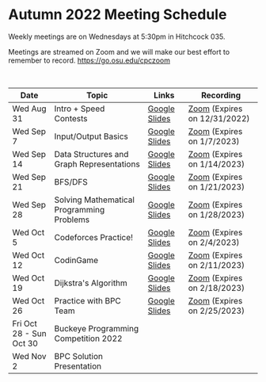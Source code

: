 # Autumn 2022 Meeting Schedule
Weekly meetings are on Wednesdays at 5:30pm in Hitchcock 035.

Meetings are streamed on Zoom and we will make our best effort to remember to record. https://go.osu.edu/cpczoom

</br>

Date | Topic | Links | Recording
--- | --- | --- | ---
Wed Aug 31 | Intro + Speed Contests | [Google Slides](https://docs.google.com/presentation/d/1wjZjTAkvkZYelqPJSJCgAcIp4aZpVE2pFT9U1pzgWlA/edit?usp=sharing) | [Zoom](https://osu.zoom.us/rec/play/NCHuuxpJWfp4PbUoAJqnUNbbWY8t7_qlZngTKRfWc7iycS4gI44MSPOlN2FHnbD_9UCaf8kR283GvCeN.7mfCOi5ix3LVZQpz?continueMode=true&_x_zm_rtaid=Q7JyREodTmeYqIxlJGOX6g.1662044954888.11f2ad2c094272ad16bad665d2e54fa5&_x_zm_rhtaid=621) (Expires on 12/31/2022)
Wed Sep 7 | Input/Output Basics | [Google Slides](https://docs.google.com/presentation/d/16Ia71UOuT08Hvcrdt2Bsh8o_VNah3XH6xambVIbefaY/edit?usp=sharing) | [Zoom](https://osu.zoom.us/rec/share/xNbpygWWeitl8GebJOCGoqCQtpiz7ibptEY5lBuyDgXoTbAYh-ltLMbcXic2O19H.wVfMkLwF3T4RQoXE?startTime=1662587346000) (Expires on 1/7/2023)
Wed Sep 14 | Data Structures and Graph Representations | [Google Slides](https://docs.google.com/presentation/d/1Y2zrPP6SJ2klv2VhgtEKv4lv9NVNd_UoggancVzH1QA/edit?usp=sharing) | [Zoom](https://osu.zoom.us/rec/share/3uSGsdU_zNh_hBLd6qebCbxasDrsM187ncNDI77eEr6dmzGTuQqfOfB09P0XT6UZ.6maPY3Pdn8IKLq16?startTime=1663191043000) (Expires on 1/14/2023)
Wed Sep 21 | BFS/DFS | [Google Slides](https://docs.google.com/presentation/d/11bL0QHdPIfIhpnVbNgIW3rMM5QiW0GhTl2lQ5eRAevA/edit?usp=sharing) | [Zoom](https://osu.zoom.us/rec/share/cPbZyKUUwGmBJ1g9XgViatmpVLws5B4QMK3x1pDolyg8QiPjhftLXSmFE8ILSDiC.uFspPP4IkCisJQ2I?startTime=1663796232000) (Expires on 1/21/2023)
Wed Sep 28 | Solving Mathematical Programming Problems | [Google Slides](https://docs.google.com/presentation/d/1w7G4yVoVmVqqKD22MpgVnjE6rrBlhFSjYUmF2oPJ_Ys/edit?usp=sharing) | [Zoom](https://osu.zoom.us/rec/share/lAvME49N2AwouEvCz6DEFDZiNQyT0zwGJS9guGPxisAgOTs7IOEfimHL91HyvBsP.-zZ8ymYzlCOpUa27?startTime=1664400656000) (Expires on 1/28/2023)
Wed Oct 5 | Codeforces Practice! | [Google Slides](https://docs.google.com/presentation/d/1m84YeR6AeH27tXaACe4wc513Vq8TPzDKfKHzB2srqPY/edit?usp=sharing) | [Zoom](https://osu.zoom.us/rec/share/QlkGozNO8rxXUl7wsrXjvTn1wQTtYk05bLLXRD_Lx3VvrdXkr8lqG9-agMcypwKA.cY3p5LqGiz1Nu4XQ?startTime=1665005417000) (Expires on 2/4/2023)
Wed Oct 12 | CodinGame | [Google Slides](https://docs.google.com/presentation/d/1b0po5YBa1EgmqWEqUrNhTqqoptMyJwIl9SoBXqXLSkQ/edit?usp=sharing) | [Zoom](https://osu.zoom.us/rec/share/3od194Od9k_avzvVY22syZ9yESymU0Z3cQ1SrlkowDaYwzzzUjmIeEM89PQiBNm-.WjJo0ZoITbzoi_7w?startTime=1665610381000) (Expires on 2/11/2023)
Wed Oct 19 | Dijkstra's Algorithm | [Google Slides](https://docs.google.com/presentation/d/13qUVCWAp0f3NC4R3DbOZfOmHsVcd1fXK9gVbBV373gk/edit?usp=sharing) | [Zoom](https://osu.zoom.us/rec/share/zwsRMsZstLKjNqUMtX8xFE_0d4VIgOtl64kk4rE_4mfBTfPFd_8ye81iILJg6ykL.gGzt5iceHYm2WK42?startTime=1666215150000) (Expires on 2/18/2023)
Wed Oct 26 | Practice with BPC Team | [Google Slides](https://docs.google.com/presentation/d/1yNfs3Y94o0gAnd9bFsVyabZ5LvQ1thNVTHOCXsyYhwM/edit?usp=sharing) | [Zoom](https://osu.zoom.us/rec/share/gLvFPMIith0MKQjjEtKCj_FxITazP8Ca84cgCoOPQSxcdVb_Vfy837Vzbhm8-xDy.sPgplI7rWr-0U_fm?startTime=1666819899000) (Expires on 2/25/2023)
Fri Oct 28 - Sun Oct 30 | Buckeye Programming Competition 2022
Wed Nov 2 | BPC Solution Presentation